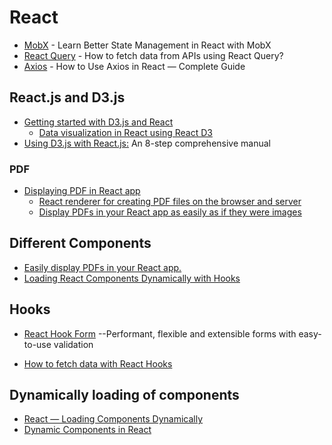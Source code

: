 
# React
* [MobX](https://www.youtube.com/watch?v=kwEpxMqAqkw) - Learn Better State Management in React with MobX
* [React Query](https://rapidapi.com/guides/call-apis-react-query) - How to fetch data from APIs using React Query?
* [Axios](https://rapidapi.com/guides/axios-react-complete-guide) - How to Use Axios in React — Complete Guide

## React.js and D3.js
* [Getting started with D3.js and React](https://blog.logrocket.com/getting-started-d3-js-react/)
  * [Data visualization in React using React D3](https://www.youtube.com/watch?v=YKDIsXA4OAc)
* [Using D3.js with React.js:](https://blog.griddynamics.com/using-d3-js-with-react-js-an-8-step-comprehensive-manual/) An 8-step comprehensive manual


### PDF
* [Displaying PDF in React app](https://levelup.gitconnected.com/displaying-pdf-in-react-app-6e9d1fffa1a9)
  * [React renderer for creating PDF files on the browser and server](https://github.com/diegomura/react-pdf)
  * [Display PDFs in your React app as easily as if they were images](https://github.com/wojtekmaj/react-pdf)

## Different Components
* [Easily display PDFs in your React app.](https://projects.wojtekmaj.pl/react-pdf/)
* [Loading React Components Dynamically with Hooks](https://www.digitalocean.com/community/conceptual-articles/react-loading-components-dynamically-hooksN)


## Hooks
* [React Hook Form](https://react-hook-form.com/) --Performant, flexible and extensible forms with easy-to-use validation

* [How to fetch data with React Hooks](https://www.robinwieruch.de/react-hooks-fetch-data/)

## Dynamically loading of components
* [React — Loading Components Dynamically](https://itnext.io/react-loading-components-dynamically-a9d8549844c4)
* [Dynamic Components in React](https://dev.to/ayo_tech/how-to-use-components-dynamically-in-react-2gmk)